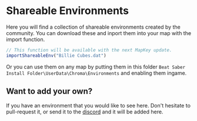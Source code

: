 # Shareable Environments
Here you will find a collection of shareable environments created by the community. You can download these and inport them into your map with the import function.
```ts
// This function will be available with the next MapKey update.
importShareableEnv("Billie Cubes.dat")
```
Or you can use them on any map by putting them in this folder `Beat Saber Install Folder\UserData\Chroma\Environments` and enabling them ingame.

## Want to add your own?

If you have an environment that you would like to see here. Don't hesitate to pull-request it, or send it to the [discord](https://discord.gg/Q9fvu7Bn87) and it will be added here.